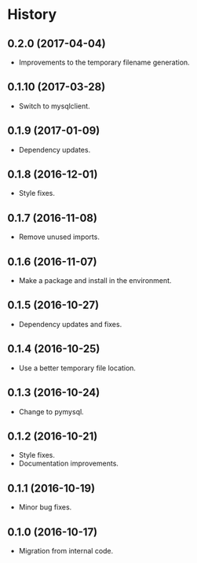 # History

## 0.2.0 (2017-04-04)

* Improvements to the temporary filename generation.

## 0.1.10 (2017-03-28)

* Switch to mysqlclient.

## 0.1.9 (2017-01-09)

* Dependency updates.

## 0.1.8 (2016-12-01)

* Style fixes.

## 0.1.7 (2016-11-08)

* Remove unused imports.

## 0.1.6 (2016-11-07)

* Make a package and install in the environment.

## 0.1.5 (2016-10-27)

* Dependency updates and fixes.

## 0.1.4 (2016-10-25)

* Use a better temporary file location.

## 0.1.3 (2016-10-24)

* Change to pymysql.

## 0.1.2 (2016-10-21)

* Style fixes.
* Documentation improvements.

## 0.1.1 (2016-10-19)

* Minor bug fixes.

## 0.1.0 (2016-10-17)

* Migration from internal code.

